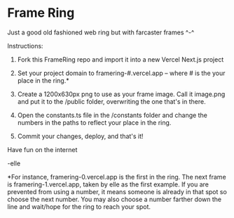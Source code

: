 # Frame Ring

Just a good old fashioned web ring but with farcaster frames ^-^


Instructions:

1. Fork this FrameRing repo and import it into a new Vercel Next.js project

2. Set your project domain to framering-#.vercel.app – where # is the your place in the ring.* 

3. Create a 1200x630px png to use as your frame image. Call it image.png and put it to the /public folder, overwriting the one that's in there.

4. Open the constants.ts file in the /constants folder and change the numbers in the paths to reflect your place in the ring.

5. Commit your changes, deploy, and that's it!

Have fun on the internet

-elle

*For instance, framering-0.vercel.app is the first in the ring. The next frame is framering-1.vercel.app, taken by elle as the first example. If you are prevented from using a number, it means someone is already in that spot so choose the next number. You may also choose a number farther down the line and wait/hope for the ring to reach your spot.
